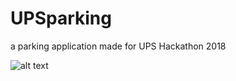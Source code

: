 # UPSparking
a parking application made for UPS Hackathon 2018


![alt text](https://raw.githubusercontent.com/username/UPSparking/pic_1.png)